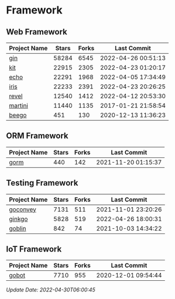 # Framework

## Web Framework
| Project Name | Stars | Forks | Last Commit |
| ------------ | ----- | ----- | ----------- |
| [gin](https://github.com/gin-gonic/gin) | 58284 | 6545 | 2022-04-26 00:51:13 |
| [kit](https://github.com/go-kit/kit) | 22915 | 2305 | 2022-04-23 01:20:17 |
| [echo](https://github.com/labstack/echo) | 22291 | 1968 | 2022-04-05 17:34:49 |
| [iris](https://github.com/kataras/iris) | 22233 | 2391 | 2022-04-23 20:26:25 |
| [revel](https://github.com/revel/revel) | 12540 | 1412 | 2022-04-12 20:53:30 |
| [martini](https://github.com/go-martini/martini) | 11440 | 1135 | 2017-01-21 21:58:54 |
| [beego](https://github.com/astaxie/beego) | 451 | 130 | 2020-12-13 11:36:23 |

## ORM Framework
| Project Name | Stars | Forks | Last Commit |
| ------------ | ----- | ----- | ----------- |
| [gorm](https://github.com/jinzhu/gorm) | 440 | 142 | 2021-11-20 01:15:37 |

## Testing Framework
| Project Name | Stars | Forks | Last Commit |
| ------------ | ----- | ----- | ----------- |
| [goconvey](https://github.com/smartystreets/goconvey) | 7131 | 511 | 2021-11-01 23:20:26 |
| [ginkgo](https://github.com/onsi/ginkgo) | 5828 | 519 | 2022-04-26 18:00:31 |
| [goblin](https://github.com/franela/goblin) | 842 | 74 | 2021-10-03 14:34:22 |

## IoT Framework
| Project Name | Stars | Forks | Last Commit |
| ------------ | ----- | ----- | ----------- |
| [gobot](https://github.com/hybridgroup/gobot) | 7710 | 955 | 2020-12-01 09:54:44 |

*Update Date: 2022-04-30T06:00:45*